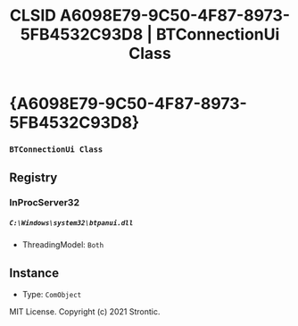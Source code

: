 ﻿---
title: "CLSID A6098E79-9C50-4F87-8973-5FB4532C93D8 | BTConnectionUi Class"
excerpt: What is COM-Object CLSID A6098E79-9C50-4F87-8973-5FB4532C93D8?
---

# {A6098E79-9C50-4F87-8973-5FB4532C93D8}

### `BTConnectionUi Class`

## Registry


### InProcServer32

##### `C:\Windows\system32\btpanui.dll`
* ThreadingModel: `Both`

## Instance

* Type: `ComObject`

MIT License. Copyright (c) 2021 Strontic.


